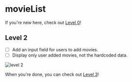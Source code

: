 # movieList


If you're new here, check out [Level 0](https://gist.github.com/beth/3e7eb34ff1a46b674d40ece896c593c2)!

## Level 2

- [ ] Add an input field for users to add movies.
- [ ] Display only user added movies, not the hardcoded data.

![level 2](https://cloud.githubusercontent.com/assets/7968370/26704460/0fb2e152-46e4-11e7-9873-8f88f94b1b75.png)

When you're done, you can check out [Level 3](https://gist.github.com/beth/2513507e9233161a5b0ba1adb7434ffa)!